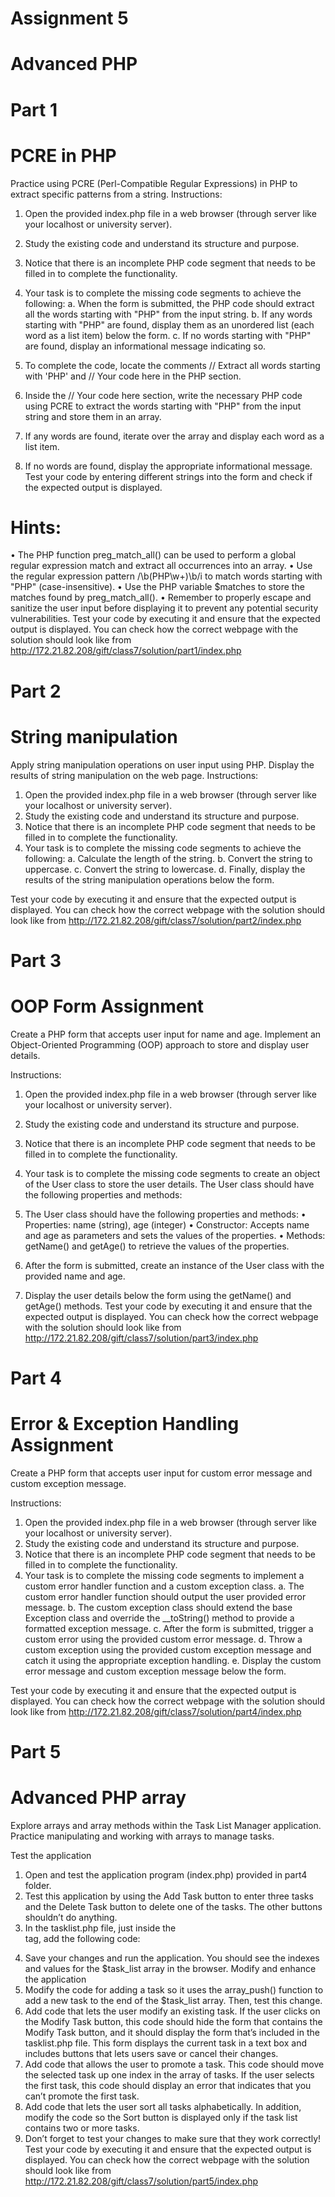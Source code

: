 # Assignment 5
# Advanced PHP
# Part 1
# PCRE in PHP

Practice using PCRE (Perl-Compatible Regular Expressions) in PHP to extract specific patterns
from a string.
Instructions:
1. Open the provided index.php file in a web browser (through server like your localhost or
university server).
2. Study the existing code and understand its structure and purpose.
3. Notice that there is an incomplete PHP code segment that needs to be filled in to
complete the functionality.
4. Your task is to complete the missing code segments to achieve the following:
a. When the form is submitted, the PHP code should extract all the words starting
with "PHP" from the input string.
b. If any words starting with "PHP" are found, display them as an unordered list
(each word as a list item) below the form.
c. If no words starting with "PHP" are found, display an informational message
indicating so.

5. To complete the code, locate the comments // Extract all words starting with 'PHP'
and // Your code here in the PHP section.
6. Inside the // Your code here section, write the necessary PHP code using PCRE to
extract the words starting with "PHP" from the input string and store them in an array.
7. If any words are found, iterate over the array and display each word as a list item.
8. If no words are found, display the appropriate informational message.
Test your code by entering different strings into the form and check if the expected output is
displayed.

# Hints:
• The PHP function preg_match_all() can be used to perform a global regular
expression match and extract all occurrences into an array.
• Use the regular expression pattern /\b(PHP\w+)\b/i to match words starting with
"PHP" (case-insensitive).
• Use the PHP variable $matches to store the matches found by preg_match_all().
• Remember to properly escape and sanitize the user input before displaying it to prevent
any potential security vulnerabilities.
Test your code by executing it and ensure that the expected output is displayed.
You can check how the correct webpage with the solution should look like from
http://172.21.82.208/gift/class7/solution/part1/index.php

# Part 2
# String manipulation

Apply string manipulation operations on user input using PHP.
Display the results of string manipulation on the web page.
Instructions:
1. Open the provided index.php file in a web browser (through server like your localhost or
university server).
2. Study the existing code and understand its structure and purpose.
3. Notice that there is an incomplete PHP code segment that needs to be filled in to
complete the functionality.
4. Your task is to complete the missing code segments to achieve the following:
a. Calculate the length of the string.
b. Convert the string to uppercase.
c. Convert the string to lowercase.
d. Finally, display the results of the string manipulation operations below the form.

Test your code by executing it and ensure that the expected output is displayed.
You can check how the correct webpage with the solution should look like from
http://172.21.82.208/gift/class7/solution/part2/index.php

# Part 3
# OOP Form Assignment

Create a PHP form that accepts user input for name and age.
Implement an Object-Oriented Programming (OOP) approach to store and display user details.

Instructions:
1. Open the provided index.php file in a web browser (through server like your localhost or
university server).
2. Study the existing code and understand its structure and purpose.
3. Notice that there is an incomplete PHP code segment that needs to be filled in to
complete the functionality.

4. Your task is to complete the missing code segments to create an object of the User class
to store the user details. The User class should have the following properties and
methods:
5. The User class should have the following properties and methods:
• Properties: name (string), age (integer)
• Constructor: Accepts name and age as parameters and sets the values of the
properties.
• Methods: getName() and getAge() to retrieve the values of the properties.
6. After the form is submitted, create an instance of the User class with the provided name
and age.
7. Display the user details below the form using the getName() and getAge()
methods.
Test your code by executing it and ensure that the expected output is displayed.
You can check how the correct webpage with the solution should look like from
http://172.21.82.208/gift/class7/solution/part3/index.php

# Part 4
# Error & Exception Handling Assignment
Create a PHP form that accepts user input for custom error message and custom exception
message.

Instructions:
1. Open the provided index.php file in a web browser (through server like your localhost or
university server).
2. Study the existing code and understand its structure and purpose.
3. Notice that there is an incomplete PHP code segment that needs to be filled in to
complete the functionality.
4. Your task is to complete the missing code segments to implement a custom error handler
function and a custom exception class.
a. The custom error handler function should output the user provided error message.
b. The custom exception class should extend the base Exception class and
override the __toString() method to provide a formatted exception message.
c. After the form is submitted, trigger a custom error using the provided custom
error message.
d. Throw a custom exception using the provided custom exception message and
catch it using the appropriate exception handling.
e. Display the custom error message and custom exception message below the form.

Test your code by executing it and ensure that the expected output is displayed.
You can check how the correct webpage with the solution should look like from
http://172.21.82.208/gift/class7/solution/part4/index.php

# Part 5
# Advanced PHP array
Explore arrays and array methods within the Task List Manager application.
Practice manipulating and working with arrays to manage tasks.

Test the application
1. Open and test the application program (index.php) provided in part4 folder.
2. Test this application by using the Add Task button to enter three tasks and the Delete
Task button to delete one of the tasks. The other buttons shouldn’t do anything.
3. In the tasklist.php file, just inside the <main> tag, add the following code: <p><?php
print_r($task_list); ?></p>
4. Save your changes and run the application. You should see the indexes and values for the
$task_list array in the browser.
Modify and enhance the application
5. Modify the code for adding a task so it uses the array_push() function to add a new
task to the end of the $task_list array. Then, test this change.
6. Add code that lets the user modify an existing task. If the user clicks on the Modify Task
button, this code should hide the form that contains the Modify Task button, and it should
display the form that’s included in the tasklist.php file. This form displays the current
task in a text box and includes buttons that lets users save or cancel their changes.
7. Add code that allows the user to promote a task. This code should move the selected task
up one index in the array of tasks. If the user selects the first task, this code should
display an error that indicates that you can’t promote the first task.
8. Add code that lets the user sort all tasks alphabetically. In addition, modify the code so
the Sort button is displayed only if the task list contains two or more tasks.
9. Don’t forget to test your changes to make sure that they work correctly!
Test your code by executing it and ensure that the expected output is displayed.
You can check how the correct webpage with the solution should look like from
http://172.21.82.208/gift/class7/solution/part5/index.php

